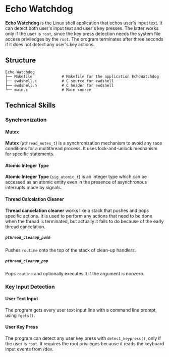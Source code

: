 # Echo Watchdog
**Echo Watchdog** is the Linux shell application that echos user's input text.
It can detect both user's input text and user's key presses.
The latter works only if the user is `root`, since the key press detection needs the system file access priviledges by the `root`.
The program terminates after three seconds if it does not detect any user's key actions.

## Structure
```
Echo Watchdog
├── Makefile             # Makefile for the application EchoWatchdog 
├── ewdshell.c           # C source for ewdshell
├── ewdshell.h           # C header for ewdshell
└── main.c               # Main source
```

## Technical Skills
### Synchronization
#### Mutex
**Mutex** (`pthread_mutex_t`) is a synchronization mechanism to avoid any race conditions for a multithread process.
It uses lock-and-unlock mechanism for specific statements.

#### Atomic Integer Type
**Atomic Integer Type** (`sig_atomic_t`) is an integer type which can be accessed as an atomic entity even in the presence of asynchronous interrupts made by signals.

#### Thread Calcelation Cleaner
**Thread cancelation cleaner** works like a stack that pushes and pops specific actions.
It is used to perform any actions that need to be done when the thread is terminated, but actually it fails to do because of the early thread cancelation.

##### `pthread_cleanup_push`
Pushes `routine` onto the top of the stack of clean-up handlers.

##### `pthread_cleanup_pop`
Pops `routine` and optionally executes it if the argument is nonzero.

### Key Input Detection
#### User Text Input
The program gets every user text input line with a command line prompt, using `fgets()`.

#### User Key Press
The program can detect any user key press with `detect_keypress()`, only if the user is `root`. It requires the root privileges because it reads the keyboard input events from /dev.
